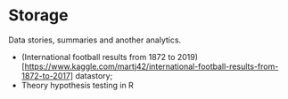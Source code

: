 # Storage
Data stories, summaries and another analytics.

* (International football results from 1872 to 2019)[https://www.kaggle.com/martj42/international-football-results-from-1872-to-2017] datastory;
* Theory hypothesis testing in R

